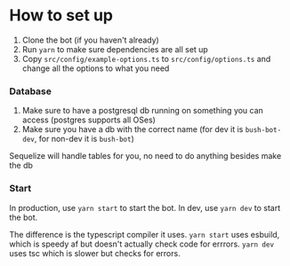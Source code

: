 # How to set up

1. Clone the bot (if you haven't already)
2. Run `yarn` to make sure dependencies are all set up
3. Copy `src/config/example-options.ts` to `src/config/options.ts` and change all the options to what you need

### Database

1. Make sure to have a postgresql db running on something you can access (postgres supports all OSes)
2. Make sure you have a db with the correct name (for dev it is `bush-bot-dev`, for non-dev it is `bush-bot`)

Sequelize will handle tables for you, no need to do anything besides make the db

### Start

In production, use `yarn start` to start the bot.
In dev, use `yarn dev` to start the bot.

The difference is the typescript compiler it uses. `yarn start` uses esbuild, which is speedy af but doesn't actually check code for errrors. `yarn dev` uses tsc which is slower but checks for errors.
